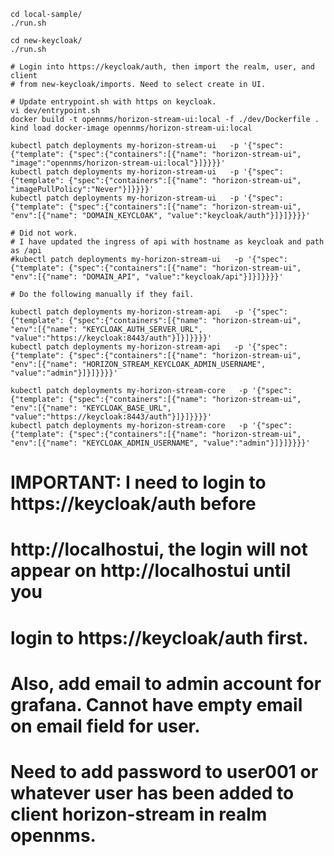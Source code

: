 ```
cd local-sample/
./run.sh

cd new-keycloak/
./run.sh

# Login into https://keycloak/auth, then import the realm, user, and client
# from new-keycloak/imports. Need to select create in UI.

# Update entrypoint.sh with https on keycloak.
vi dev/entrypoint.sh
docker build -t opennms/horizon-stream-ui:local -f ./dev/Dockerfile .
kind load docker-image opennms/horizon-stream-ui:local

kubectl patch deployments my-horizon-stream-ui   -p '{"spec": {"template": {"spec":{"containers":[{"name": "horizon-stream-ui", "image":"opennms/horizon-stream-ui:local"}]}}}}'
kubectl patch deployments my-horizon-stream-ui   -p '{"spec": {"template": {"spec":{"containers":[{"name": "horizon-stream-ui", "imagePullPolicy":"Never"}]}}}}' 
kubectl patch deployments my-horizon-stream-ui   -p '{"spec": {"template": {"spec":{"containers":[{"name": "horizon-stream-ui", "env":[{"name": "DOMAIN_KEYCLOAK", "value":"keycloak/auth"}]}]}}}}'

# Did not work.
# I have updated the ingress of api with hostname as keycloak and path as /api
#kubectl patch deployments my-horizon-stream-ui   -p '{"spec": {"template": {"spec":{"containers":[{"name": "horizon-stream-ui", "env":[{"name": "DOMAIN_API", "value":"keycloak/api"}]}]}}}}'

# Do the following manually if they fail.

kubectl patch deployments my-horizon-stream-api   -p '{"spec": {"template": {"spec":{"containers":[{"name": "horizon-stream-ui", "env":[{"name": "KEYCLOAK_AUTH_SERVER_URL", "value":"https://keycloak:8443/auth"}]}]}}}}'
kubectl patch deployments my-horizon-stream-api   -p '{"spec": {"template": {"spec":{"containers":[{"name": "horizon-stream-ui", "env":[{"name": "HORIZON_STREAM_KEYCLOAK_ADMIN_USERNAME", "value":"admin"}]}]}}}}'

kubectl patch deployments my-horizon-stream-core   -p '{"spec": {"template": {"spec":{"containers":[{"name": "horizon-stream-ui", "env":[{"name": "KEYCLOAK_BASE_URL", "value":"https://keycloak:8443/auth"}]}]}}}}'
kubectl patch deployments my-horizon-stream-core   -p '{"spec": {"template": {"spec":{"containers":[{"name": "horizon-stream-ui", "env":[{"name": "KEYCLOAK_ADMIN_USERNAME", "value":"admin"}]}]}}}}'
```

# IMPORTANT: I need to login to https://keycloak/auth before
# http://localhostui, the login will not appear on http://localhostui until you
# login to https://keycloak/auth first.
# Also, add email to admin account for grafana. Cannot have empty email on email field for user.
# Need to add password to user001 or whatever user has been added to client horizon-stream in realm opennms.
